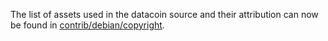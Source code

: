 The list of assets used in the datacoin source and their attribution can now be found in [contrib/debian/copyright](../contrib/debian/copyright).
